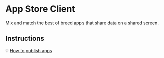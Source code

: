 App Store Client
==============

Mix and match the best of breed apps that share data on a shared screen.

## Instructions

:bulb: [How to publish apps](https://github.com/Polyjuice/AppStoreServer/wiki/How-to-publish-apps)
